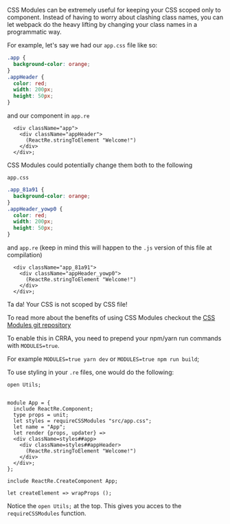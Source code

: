 CSS Modules can be extremely useful for keeping your CSS scoped only to component.
Instead of having to worry about clashing class names, you can let webpack do the heavy lifting by changing your class names in a programmatic way.

For example, let's say we had our `app.css` file like so:

```css
.app {
  background-color: orange;
}
.appHeader {
  color: red;
  width: 200px;
  height: 50px;
}
```

and our component in `app.re`

```
  <div className="app">
    <div className="appHeader">
      (ReactRe.stringToElement "Welcome!")
    </div>
  </div>;
```

CSS Modules could potentially change them both to the following

`app.css`

```css
.app_81a91 {
  background-color: orange;
}
.appHeader_yowp0 {
  color: red;
  width: 200px;
  height: 50px;
}
```

and `app.re`
(keep in mind this will happen to the `.js` version of this file at compilation)
```
  <div className="app_81a91">
    <div className="appHeader_yowp0">
      (ReactRe.stringToElement "Welcome!")
    </div>
  </div>;
```

Ta da! Your CSS is not scoped by CSS file!

To read more about the benefits of using CSS Modules checkout the [CSS Modules git repository](https://github.com/css-modules/css-modules)


To enable this in CRRA, you need to prepend your npm/yarn run commands with `MODULES=true`.

For example `MODULES=true yarn dev` or `MODULES=true npm run build`;

To use styling in your `.re` files, one would do the following:


```
open Utils;


module App = {
  include ReactRe.Component;
  type props = unit;
  let styles = requireCSSModules "src/app.css";
  let name = "App";
  let render {props, updater} =>
  <div className=styles##app>
    <div className=styles##appHeader>
      (ReactRe.stringToElement "Welcome!")
    </div>
  </div>;
};

include ReactRe.CreateComponent App;

let createElement => wrapProps ();

```

Notice the `open Utils;` at the top. This gives you acces to the `requireCSSModules` function.
